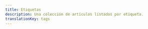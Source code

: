 ```yaml
---
title: Etiquetas
description: Una colección de artículos listados por etiqueta.
translationKey: tags
---
```

